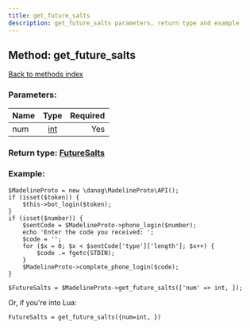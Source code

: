 ```yaml
---
title: get_future_salts
description: get_future_salts parameters, return type and example
---
```

## Method: get\_future\_salts  
[Back to methods index](index.md)


### Parameters:

| Name     |    Type       | Required |
|----------|:-------------:|---------:|
|num|[int](../types/int.md) | Yes|


### Return type: [FutureSalts](../types/FutureSalts.md)

### Example:


```
$MadelineProto = new \danog\MadelineProto\API();
if (isset($token)) {
    $this->bot_login($token);
}
if (isset($number)) {
    $sentCode = $MadelineProto->phone_login($number);
    echo 'Enter the code you received: ';
    $code = '';
    for ($x = 0; $x < $sentCode['type']['length']; $x++) {
        $code .= fgetc(STDIN);
    }
    $MadelineProto->complete_phone_login($code);
}

$FutureSalts = $MadelineProto->get_future_salts(['num' => int, ]);
```

Or, if you're into Lua:

```
FutureSalts = get_future_salts({num=int, })
```

